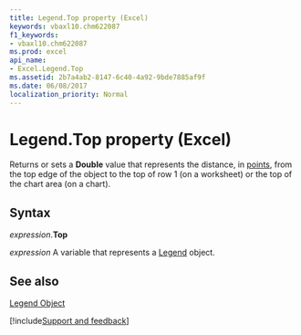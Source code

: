 ```yaml
---
title: Legend.Top property (Excel)
keywords: vbaxl10.chm622087
f1_keywords:
- vbaxl10.chm622087
ms.prod: excel
api_name:
- Excel.Legend.Top
ms.assetid: 2b7a4ab2-8147-6c40-4a92-9bde7885af9f
ms.date: 06/08/2017
localization_priority: Normal
---
```



# Legend.Top property (Excel)

Returns or sets a  **Double** value that represents the distance, in [points](../language/glossary/vbe-glossary.md#point), from the top edge of the object to the top of row 1 (on a worksheet) or the top of the chart area (on a chart).


## Syntax

_expression_.**Top**

_expression_ A variable that represents a [Legend](Excel.Legend-graph-property.md) object.


## See also


[Legend Object](Excel.Legend(object).md)

[!include[Support and feedback](~/includes/feedback-boilerplate.md)]